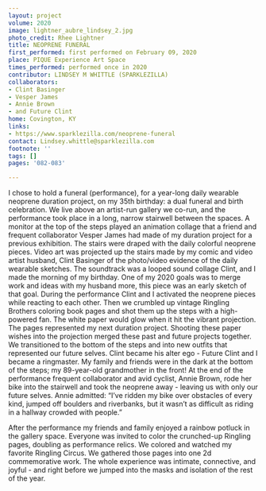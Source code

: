 ```yaml
---
layout: project
volume: 2020
image: lightner_aubre_lindsey_2.jpg
photo_credit: Rhee Lightner
title: NEOPRENE FUNERAL
first_performed: first performed on February 09, 2020
place: PIQUE Experience Art Space
times_performed: performed once in 2020
contributor: LINDSEY M WHITTLE (SPARKLEZILLA)
collaborators:
- Clint Basinger
- Vesper James
- Annie Brown
- and Future Clint
home: Covington, KY
links:
- https://www.sparklezilla.com/neoprene-funeral
contact: Lindsey.whittle@sparklezilla.com
footnote: ''
tags: []
pages: '082-083'

---
```


I chose to hold a funeral (performance), for a year-long daily wearable neoprene duration project, on my 35th birthday: a dual funeral and birth celebration.  We live above an artist-run gallery we co-run, and the performance took place in a long, narrow stairwell between the spaces.  A monitor at the top of the steps played an animation collage that a friend and frequent collaborator Vesper James had made of my duration project for a previous exhibition. The stairs were draped with the daily colorful neoprene pieces.  Video art was projected up the stairs made by my comic and video artist husband, Clint Basinger of the photo/video evidence of the daily wearable sketches.  The soundtrack was a looped sound collage Clint, and I made the morning of my birthday.  One of my 2020 goals was to merge work and ideas with my husband more, this piece was an early sketch of that goal.  During the performance Clint and I activated the neoprene pieces while reacting to each other. Then we crumbled up vintage Ringling Brothers coloring book pages and shot them up the steps with a high-powered fan. The white paper would glow when it hit the vibrant projection. The pages represented my next duration project. Shooting these paper wishes into the projection merged these past and future projects together.  We transitioned to the bottom of the steps and into new outfits that represented our future selves.  Clint became his alter ego - Future Clint and I became a ringmaster.  My family and friends were in the dark at the bottom of the steps; my 89-year-old grandmother in the front! At the end of the performance frequent collaborator and avid cyclist, Annie Brown, rode her bike into the stairwell and took the neoprene away - leaving us with only our future selves.  Annie admitted: “I’ve ridden my bike over obstacles of every kind, jumped off boulders and riverbanks, but it wasn’t as difficult as riding in a hallway crowded with people.”

After the performance my friends and family enjoyed a rainbow potluck in the gallery space.  Everyone was invited to color the crunched-up Ringling pages, doubling as performance relics.  We colored and watched my favorite Ringling Circus.  We gathered those pages into one 2d commemorative work.  The whole experience was intimate, connective, and joyful - and right before we jumped into the masks and isolation of the rest of the year.
